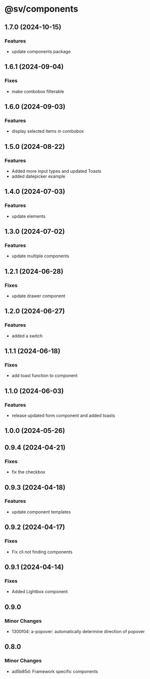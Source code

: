 # @sv/components

## 1.7.0 (2024-10-15)

### Features

- update components package

## 1.6.1 (2024-09-04)

### Fixes

- make combobox filterable

## 1.6.0 (2024-09-03)

### Features

- display selected items in combobox

## 1.5.0 (2024-08-22)

### Features

- Added more input types and updated Toasts
- added datepicker example

## 1.4.0 (2024-07-03)

### Features

- update elements

## 1.3.0 (2024-07-02)

### Features

- update multiple components

## 1.2.1 (2024-06-28)

### Fixes

- update drawer component

## 1.2.0 (2024-06-27)

### Features

- added a switch

## 1.1.1 (2024-06-18)

### Fixes

- add toast function to component

## 1.1.0 (2024-06-03)

### Features

- release updated form component and added toasts

## 1.0.0 (2024-05-26)

## 0.9.4 (2024-04-21)

### Fixes

- fix the checkbox

## 0.9.3 (2024-04-18)

### Features

- update component templates

## 0.9.2 (2024-04-17)

### Fixes

- Fix cli not finding components

## 0.9.1 (2024-04-14)

### Fixes

- Added Lightbox component

## 0.9.0

### Minor Changes

- 1300f04: a-popover: automatically determine direction of popover

## 0.8.0

### Minor Changes

- ad5b85d: Framework specific components
